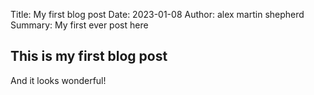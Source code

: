 Title: My first blog post
Date: 2023-01-08
Author: alex martin shepherd
Summary: My first ever post here

## This is my first blog post
And it looks wonderful!